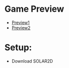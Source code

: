 # Game Preview
- [Preview1](https://raw.githubusercontent.com/josephgcedeno/Text-Adventure-Game-Using-LUA-Solar2D/master/images/Poster.jpg)
- [Preview2](https://raw.githubusercontent.com/josephgcedeno/Text-Adventure-Game-Using-LUA-Solar2D/master/images/StartPoster.png)
# Setup:
- Download SOLAR2D

